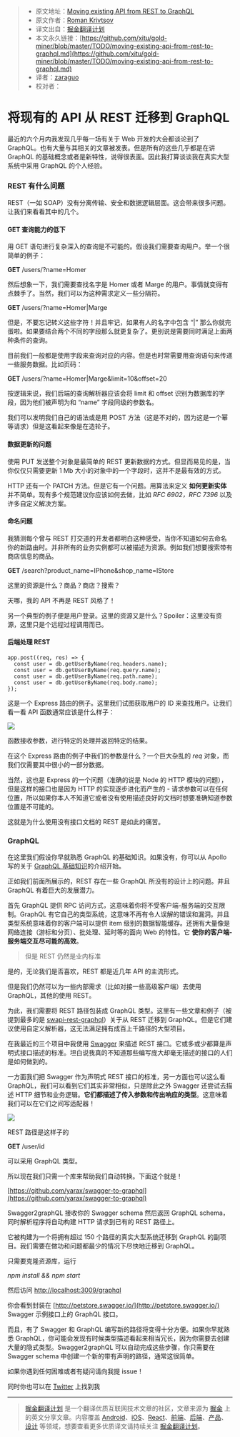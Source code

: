 
> * 原文地址：[Moving existing API from REST to GraphQL](https://medium.com/@raxwunter/moving-existing-api-from-rest-to-graphql-205bab22c184)
> * 原文作者：[Roman Krivtsov](https://medium.com/@raxwunter)
> * 译文出自：[掘金翻译计划](https://github.com/xitu/gold-miner)
> * 本文永久链接：[https://github.com/xitu/gold-miner/blob/master/TODO/moving-existing-api-from-rest-to-graphql.md](https://github.com/xitu/gold-miner/blob/master/TODO/moving-existing-api-from-rest-to-graphql.md)
> * 译者：[zaraguo](https://github.com/zaraguo)
> * 校对者：

# 将现有的 API 从 REST 迁移到 GraphQL

最近的六个月内我发现几乎每一场有关于 Web 开发的大会都谈论到了 GraphQL。也有大量与其相关的文章被发表。但是所有的这些几乎都是在讲 GraphQL 的基础概念或者是新特性，说得很表面。因此我打算谈谈我在真实大型系统中采用 GraphQL 的个人经验。

### REST 有什么问题

REST（一如 SOAP）没有分离传输、安全和数据逻辑层面。这会带来很多问题。让我们来看看其中的几个。

#### GET 查询能力的低下

用 GET 语句进行复杂深入的查询是不可能的。假设我们需要查询用户。举一个很简单的例子：

**GET** /users/?name=Homer

然后想象一下，我们需要查找名字是 Homer 或者 Marge 的用户。事情就变得有点棘手了。当然，我们可以为这种需求定义一些分隔符。

**GET** /users/?name=Homer|Marge

但是，不要忘记转义这些字符！并且牢记，如果有人的名字中包含 “|” 那么你就完蛋啦。如果要结合两个不同的字段那么就更复杂了。更别说是需要同时满足上面两种条件的查询。

目前我们一般都是使用字段来查询对应的内容。但是也时常需要用查询语句来传递一些服务数据。比如页码：

**GET** /users/?name=Homer|Marge&limit=10&offset=20

按逻辑来说，我们后端的查询解析器应该会将 limit 和 offset 识别为数据库的字段，因为他们被声明为和 “name” 字段同级的参数名。

我们可以发明我们自己的语法或是用 POST 方法（这是不对的，因为这是一个幂等请求）但是这看起来像是在造轮子。

#### 数据更新的问题

使用 PUT 发送整个对象是最简单的 REST 更新数据的方式。但显而易见的是，当你仅仅只需要更新 1 Mb 大小的对象中的一个字段时，这并不是最有效的方式。

HTTP 还有一个 PATCH 方法。但是它有一个问题。用算法来定义 **如何更新实体** 并不简单。现有多个规范建议你应该如何去做，比如 *RFC 6902，RFC 7396* 以及许多自定义解决方案。

#### 命名问题

我猜测每个曾与 REST 打交道的开发者都明白这种感受，当你不知道如何去命名你的新路由时。并非所有的业务实例都可以被描述为资源。例如我们想要搜索带有商店信息的商品。

**GET** /search?product_name=IPhone&shop_name=IStore

这里的资源是什么？商品？商店？搜索？

天哪，我的 API 不再是 REST 风格了！

另一个典型的例子便是用户登录。这里的资源又是什么？Spoiler：这里没有资源，这里只是个远程过程调用而已。

#### 后端处理 REST

```
app.post((req, res) => {
  const user = db.getUserByName(req.headers.name);
  const user = db.getUserByName(req.query.name);
  const user = db.getUserByName(req.path.name);
  const user = db.getUserByName(req.body.name);
});
```

这是一个 Express 路由的例子。这里我们试图获取用户的 ID 来查找用户。让我们看一看 API 函数通常应该是什么样子：

![](https://cdn-images-1.medium.com/max/1200/1*-x82CcGJlLIOOJtRRBRNSg.png)

函数接收参数，进行特定的处理并返回特定的结果。

在这个 Express 路由的例子中我们的参数是什么？一个巨大杂乱的 *req* 对象，而我们仅需要其中很小的一部分数据。

当然，这也是 Express 的一个问题（准确的说是 Node 的 HTTP 模块的问题），但是这样的接口也是因为 HTTP 的实现逐步进化而产生的 - 请求参数可以在任何位置，所以如果你本人不知道它或者没有使用描述良好的文档时想要准确知道参数位置是不可能的。

这就是为什么使用没有接口文档的 REST 是如此的痛苦。

### GraphQL

在这里我们假设你早就熟悉 GraphQL 的基础知识。如果没有，你可以从 Apollo 写的关于 [GraphQL 基础知识](https://medium.com/apollo-stack/the-basics-of-graphql-in-5-links-9e1dc4cac055#.uyc4ml4jx)的介绍开始。

正如我们前面所展示的，REST 存在一些 GraphQL 所没有的设计上的问题。并且 GraphQL 有着巨大的发展潜力。

首先 GraphQL 提供 RPC 访问方式，这意味着你将不受客户端-服务端的交互限制。GraphQL 有它自己的类型系统，这意味不再有令人误解的错误和漏洞。并且类型系统意味着你的客户端可以提供 item 级别的数据智能缓存。还拥有大量像是网络连接（游标和分页）、批处理、延时等的面向 Web 的特性。它 **使你的客户端-服务端交互尽可能的高效**。

> 但是 REST 仍然是业内标准

是的，无论我们是否喜欢，REST 都是近几年 API 的主流形式。 

但是我们仍然可以为一些内部需求（比如对接一些高级客户端）去使用 GraphQL，其他的使用 REST。

为此，我们需要将 REST 路径包装成 GraphQL 类型。这里有一些文章和例子（被提到最多的是 [swapi-rest-graphql](https://github.com/apollostack/swapi-rest-graphql)）关于从 REST 迁移到 GraphQL。但是它们建议使用自定义解析器，这无法满足拥有成百上千路径的大型项目。

在我最近的三个项目中我使用 [Swagger](http://swagger.io) 来描述 REST 接口。它或多或少都算是声明式接口描述的标准。坦白说我真的不知道那些编写庞大却毫无描述的接口的人们是如何做到的。

一方面我们把 Swagger 作为声明式 REST 接口的标准，另一方面也可以这么看 GraphQL，我们可以看到它们其实非常相似，只是除此之外 Swagger 还尝试去描述 HTTP 细节和业务逻辑。**它们都描述了传入参数和传出响应的类型**。这意味着我们可以在它们之间写适配器！ 

![](https://cdn-images-1.medium.com/max/1200/1*R55lFpFRNqkScfMnTXpPfw.png)

REST 路径是这样子的

**GET** /user/id

可以采用 GraphQL 类型。

所以现在我们只需一个库来帮助我们自动转换。下面这个就是！

[https://github.com/yarax/swagger-to-graphql](https://github.com/yarax/swagger-to-graphql)

Swagger2graphQL 接收你的 Swagger schema 然后返回 GraphQL schema，同时解析程序将自动构建 HTTP 请求到已有的 REST 路径上。

它被构建为一个将拥有超过 150 个路径的真实大型系统迁移到 GraphQL 的副项目。我们需要在做功和问题都最少的情况下尽快地迁移到 GraphQL。

只需要克隆资源库，运行

*npm install && npm start*

然后访问 [http://localhost:3009/graphql](http://localhost:3009/graphql)

你会看到封装在 [http://petstore.swagger.io/](http://petstore.swagger.io/) Swagger 示例接口上的 GraphQL 接口。

而且，有了 Swagger 和 GraphQL 编写新的路径将变得十分方便。如果你早就熟悉 GraphQL，你可能会发现有时候类型描述看起来相当冗长，因为你需要去创建大量的隐式类型。Swagger2graphQL 可以自动完成这些步骤，你只需要在 Swagger schema 中创建一个新的带有声明的路径，通常这很简单。

如果你遇到任何困难或者有疑问请向我提 issue！

同时你也可以在 [Twitter](http://twitter.com/raxpost) 上找到我


---

> [掘金翻译计划](https://github.com/xitu/gold-miner) 是一个翻译优质互联网技术文章的社区，文章来源为 [掘金](https://juejin.im) 上的英文分享文章。内容覆盖 [Android](https://github.com/xitu/gold-miner#android)、[iOS](https://github.com/xitu/gold-miner#ios)、[React](https://github.com/xitu/gold-miner#react)、[前端](https://github.com/xitu/gold-miner#前端)、[后端](https://github.com/xitu/gold-miner#后端)、[产品](https://github.com/xitu/gold-miner#产品)、[设计](https://github.com/xitu/gold-miner#设计) 等领域，想要查看更多优质译文请持续关注 [掘金翻译计划](https://github.com/xitu/gold-miner)。
